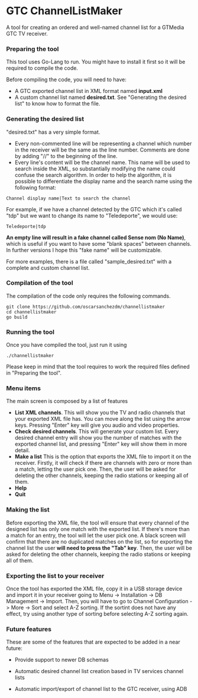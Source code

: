 # GTC ChannelListMaker

A tool for creating an ordered and well-named channel list for a GTMedia GTC TV receiver.

### Preparing the tool

This tool uses Go-Lang to run. You might have to install it first so it will be required to compile the code.

Before compiling the code, you will need to have:
* A GTC exported channel list in XML format named **input.xml**
* A custom channel list named **desired.txt**. See "Generating the desired list" to know how to format the file.

### Generating the desired list

"desired.txt" has a very simple format.
* Every non-commented line will be representing a channel which number in the receiver will be the same as the line number. Comments are done by adding "//" to the beginning of the line.
* Every line's content will be the channel name. This name will be used to search inside the XML, so substantially modifying the name could confuse the search algorithm. In order to help the algorithm, it is possible to differentiate the display name and the search name using the following format:

```
Channel display name|Text to search the channel
```
For example, if we have a channel detected by the GTC which it's called "tdp" but we want to change its name to "Teledeporte", we would use:
```
Teledeporte|tdp
```
**An empty line will result in a fake channel called Sense nom (No Name)**, which is useful if you want to have some "blank spaces" between channels. In further versions I hope this "fake name" will be customizable.

For more examples, there is a file called "sample_desired.txt" with a complete and custom channel list.

### Compilation of the tool
The compilation of the code only requires the following commands.

```
git clone https://github.com/oscarsanchezdm/channellistmaker
cd channellistmaker
go build
```

### Running the tool
Once you have compiled the tool, just run it using
```
./channellistmaker
```
Please keep in mind that the tool requires to work the required files defined in "Preparing the tool".

### Menu items
The main screen is composed by a list of features
* **List XML channels**. This will show you the TV and radio channels that your exported XML file has. You can move along the list using the arrow keys. Pressing "Enter" key will give you audio and video properties.
* **Check desired channels**. This will generate your custom list. Every desired channel entry will show you the number of matches with the exported channel list, and pressing "Enter" key will show them in more detail.
* **Make a list** This is the option that exports the XML file to import it on the receiver. Firstly, it will check if there are channels with zero or more than a match, letting the user pick one. Then, the user will be asked for deleting the other channels, keeping the radio stations or keeping all of them.
* **Help**
* **Quit**

### Making the list
Before exporting the XML file, the tool will ensure that every channel of the designed list has only one match with the exported list. If there's more than a match for an entry, the tool will let the user pick one. A black screen will confirm that there are no duplicated matches on the list, so for exporting the channel list the user **will need to press the "Tab" key**. Then, the user will be asked for deleting the other channels, keeping the radio stations or keeping all of them.

### Exporting the list to your receiver
Once the tool has exported the XML file, copy it in a USB storage device and import it in your receiver going to Menu -> Installation -> DB Management -> Import. Then, you will have to go to Channel Configuration -> More -> Sort and select A-Z sorting. If the sortint does not have any effect, try using another type of sorting before selecting A-Z sorting again.

### Future features
These are some of the features that are expected to be added in a near future:
* Provide support to newer DB schemas
* Automatic desired channel list creation based in TV services channel lists

* Automatic import/export of channel list to the GTC receiver, using ADB
